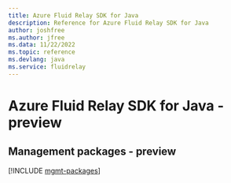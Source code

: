 ```yaml
---
title: Azure Fluid Relay SDK for Java
description: Reference for Azure Fluid Relay SDK for Java
author: joshfree
ms.author: jfree
ms.data: 11/22/2022
ms.topic: reference
ms.devlang: java
ms.service: fluidrelay
---
```

# Azure Fluid Relay SDK for Java - preview

## Management packages - preview
[!INCLUDE [mgmt-packages](fluid-relay-mgmt-index.md)]
